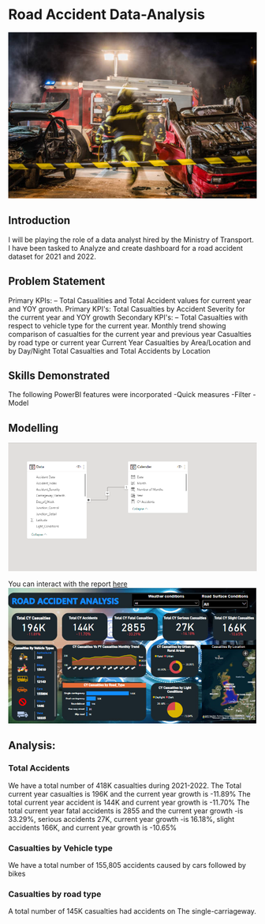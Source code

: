 # Road Accident Data-Analysis

![](introduction_image.jpg)

## Introduction
I will be playing the role of a data analyst hired by the Ministry of Transport. I have been tasked to
Analyze and create dashboard for a road accident dataset for 2021 and 2022.

## Problem Statement
Primary KPIs: – Total Casualities and Total Accident values for current year and YOY growth.
Primary KPI's: Total Casualties by Accident Severity for the current year and YOY growth
Secondary KPI's: – Total Casualties with respect to vehicle type for the current year.
Monthly trend showing comparison of casualties for the current year and previous year
Casualties by road type or current year
Current Year Casualties by Area/Location and by Day/Night
Total Casualties and Total Accidents by Location

## Skills Demonstrated
The following PowerBI features were incorporated
-Quick measures
-Filter
-Model

## Modelling
![](modelling_image.png)

You can interact with the report [here](https://app.powerbi.com/groups/me/reports/03f33334-9106-405e-9809-3647c1eac251/ReportSection?experience=power-bi)
![](dashboard_image.png)

## Analysis:
### Total Accidents
We have a total number of 418K casualties during 2021-2022.
The Total current year casualties is 196K and the current year growth is -11.89%
The total current year accident is 144K and current year growth is -11.70%
The total current year fatal accidents is 2855 and the current year growth -is 33.29%, serious accidents 27K, current year growth -is 16.18%, slight accidents 166K, and current year growth is -10.65%

### Casualties by Vehicle type
We have a total number of 155,805 accidents caused by cars followed by bikes

### Casualties by road type
A total number of 145K casualties had accidents on The single-carriageway.

